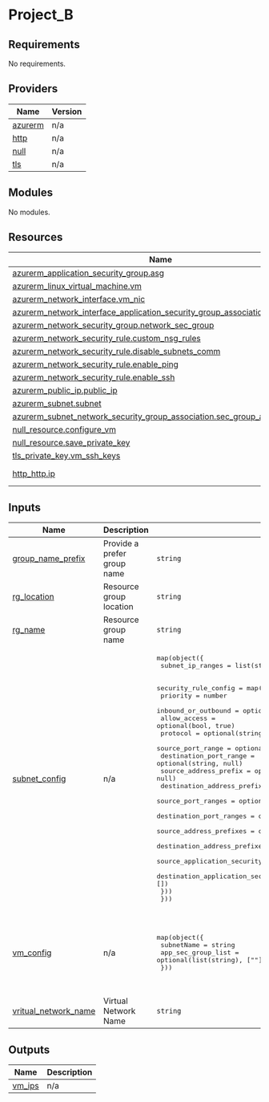 # Project_B

<!-- BEGINNING OF PRE-COMMIT-OPENTOFU DOCS HOOK -->
## Requirements

No requirements.

## Providers

| Name | Version |
|------|---------|
| <a name="provider_azurerm"></a> [azurerm](#provider\_azurerm) | n/a |
| <a name="provider_http"></a> [http](#provider\_http) | n/a |
| <a name="provider_null"></a> [null](#provider\_null) | n/a |
| <a name="provider_tls"></a> [tls](#provider\_tls) | n/a |

## Modules

No modules.

## Resources

| Name | Type |
|------|------|
| [azurerm_application_security_group.asg](https://registry.terraform.io/providers/hashicorp/azurerm/latest/docs/resources/application_security_group) | resource |
| [azurerm_linux_virtual_machine.vm](https://registry.terraform.io/providers/hashicorp/azurerm/latest/docs/resources/linux_virtual_machine) | resource |
| [azurerm_network_interface.vm_nic](https://registry.terraform.io/providers/hashicorp/azurerm/latest/docs/resources/network_interface) | resource |
| [azurerm_network_interface_application_security_group_association.asg_assoc](https://registry.terraform.io/providers/hashicorp/azurerm/latest/docs/resources/network_interface_application_security_group_association) | resource |
| [azurerm_network_security_group.network_sec_group](https://registry.terraform.io/providers/hashicorp/azurerm/latest/docs/resources/network_security_group) | resource |
| [azurerm_network_security_rule.custom_nsg_rules](https://registry.terraform.io/providers/hashicorp/azurerm/latest/docs/resources/network_security_rule) | resource |
| [azurerm_network_security_rule.disable_subnets_comm](https://registry.terraform.io/providers/hashicorp/azurerm/latest/docs/resources/network_security_rule) | resource |
| [azurerm_network_security_rule.enable_ping](https://registry.terraform.io/providers/hashicorp/azurerm/latest/docs/resources/network_security_rule) | resource |
| [azurerm_network_security_rule.enable_ssh](https://registry.terraform.io/providers/hashicorp/azurerm/latest/docs/resources/network_security_rule) | resource |
| [azurerm_public_ip.public_ip](https://registry.terraform.io/providers/hashicorp/azurerm/latest/docs/resources/public_ip) | resource |
| [azurerm_subnet.subnet](https://registry.terraform.io/providers/hashicorp/azurerm/latest/docs/resources/subnet) | resource |
| [azurerm_subnet_network_security_group_association.sec_group_assoc](https://registry.terraform.io/providers/hashicorp/azurerm/latest/docs/resources/subnet_network_security_group_association) | resource |
| [null_resource.configure_vm](https://registry.terraform.io/providers/hashicorp/null/latest/docs/resources/resource) | resource |
| [null_resource.save_private_key](https://registry.terraform.io/providers/hashicorp/null/latest/docs/resources/resource) | resource |
| [tls_private_key.vm_ssh_keys](https://registry.terraform.io/providers/hashicorp/tls/latest/docs/resources/private_key) | resource |
| [http_http.ip](https://registry.terraform.io/providers/hashicorp/http/latest/docs/data-sources/http) | data source |

## Inputs

| Name | Description | Type | Default | Required |
|------|-------------|------|---------|:--------:|
| <a name="input_group_name_prefix"></a> [group\_name\_prefix](#input\_group\_name\_prefix) | Provide a prefer group name | `string` | `"project_c"` | no |
| <a name="input_rg_location"></a> [rg\_location](#input\_rg\_location) | Resource group location | `string` | `"eastasia"` | no |
| <a name="input_rg_name"></a> [rg\_name](#input\_rg\_name) | Resource group name | `string` | `""` | no |
| <a name="input_subnet_config"></a> [subnet\_config](#input\_subnet\_config) | n/a | <pre>map(object({<br>    subnet_ip_ranges = list(string)<br><br>    security_rule_config = map(object({<br>      priority                                    = number<br>      inbound_or_outbound                         = optional(bool, true)<br>      allow_access                                = optional(bool, true)<br>      protocol                                    = optional(string, null)<br>      source_port_range                           = optional(string, null)<br>      destination_port_range                      = optional(string, null)<br>      source_address_prefix                       = optional(string, null)<br>      destination_address_prefix                  = optional(string, null)<br>      source_port_ranges                          = optional(list(string), [])<br>      destination_port_ranges                     = optional(list(string), [])<br>      source_address_prefixes                     = optional(list(string), [])<br>      destination_address_prefixes                = optional(list(string), [])<br>      source_application_security_group_list      = optional(list(string), [])<br>      destination_application_security_group_list = optional(list(string), [])<br>    }))<br>  }))</pre> | <pre>{<br>  "subnet-1": {<br>    "security_rule_config": {<br>      "nsg_name": {<br>        "allow_access": true,<br>        "destination_address_prefix": null,<br>        "destination_address_prefixes": [],<br>        "destination_application_security_group_list": [],<br>        "destination_port_range": null,<br>        "destination_port_ranges": [],<br>        "inbound_or_outbound": true,<br>        "priority": 100,<br>        "protocol": null,<br>        "source_address_prefix": null,<br>        "source_address_prefixes": [],<br>        "source_application_security_group_list": [],<br>        "source_port_range": null,<br>        "source_port_ranges": []<br>      }<br>    },<br>    "subnet_ip_ranges": []<br>  }<br>}</pre> | no |
| <a name="input_vm_config"></a> [vm\_config](#input\_vm\_config) | n/a | <pre>map(object({<br>    subnetName         = string<br>    app_sec_group_list = optional(list(string), [""])<br>  }))</pre> | <pre>{<br>  "vm_names": {<br>    "app_sec_group_list": [<br>      "webserver"<br>    ],<br>    "subnetName": ""<br>  }<br>}</pre> | no |
| <a name="input_vritual_network_name"></a> [vritual\_network\_name](#input\_vritual\_network\_name) | Virtual Network Name | `string` | n/a | yes |

## Outputs

| Name | Description |
|------|-------------|
| <a name="output_vm_ips"></a> [vm\_ips](#output\_vm\_ips) | n/a |
<!-- END OF PRE-COMMIT-OPENTOFU DOCS HOOK -->
